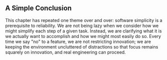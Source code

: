 ## **A Simple Conclusion**

This chapter has repeated one theme over and over: software simplicity is a prerequisite to reliability. We are not being lazy when we consider how we might simplify each step of a given task. Instead, we are clarifying what it is we actually want to accomplish and how we might most easily do so. Every time we say "no" to a feature, we are not restricting innovation; we are keeping the environment uncluttered of distractions so that focus remains squarely on innovation, and real engineering can proceed.
